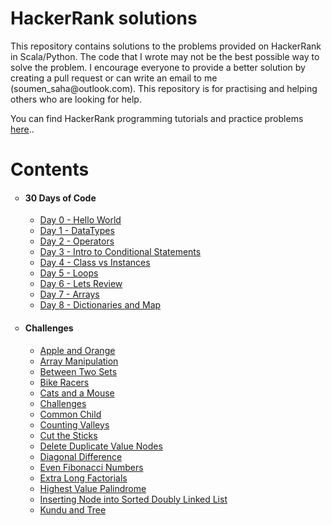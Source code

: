 <!DOCTYPE html>
<html>
<body>

<h1>HackerRank solutions</h1>

<p>
This repository contains solutions to the problems provided on HackerRank in Scala/Python. The code that I wrote may not be the best possible way to solve the problem. I encourage everyone to provide a better solution by creating a pull request or can write an email to me (soumen_saha@outlook.com). This repository is for practising and helping others who are looking for help.

You can find HackerRank programming tutorials and practice problems <a href="https://www.hackerearth.com/practice/">here</a>..
</p>

<h1>Contents</h1>
<ul style="list-style-type: circle;">
<li>
<h4>30 Days of Code</h4>
<ul>
  <li><a href="https://github.com/imsoumen/HackerRank/blob/master/30_Days_of_Code/Day_0_Hello_World.scala">Day 0 - Hello World</a>&nbsp;</li>
  <li><a href="https://github.com/imsoumen/HackerRank/blob/master/30_Days_of_Code/Day_1_Data_Types.scala">Day 1 - DataTypes</a></li>
  <li><a href="https://github.com/imsoumen/HackerRank/blob/master/30_Days_of_Code/Day_2_Operators.scala">Day 2 - Operators</a></li>
  <li><a href="https://github.com/imsoumen/HackerRank/blob/master/30_Days_of_Code/Day_3_Intro_to_Conditional_Statements.scala">Day 3 - Intro to Conditional Statements</a></li>
  <li><a href="https://github.com/imsoumen/HackerRank/blob/master/30_Days_of_Code/Day_4_Class_vs_Instance.scala">Day 4 - Class vs Instances</a></li>
  <li><a href="https://github.com/imsoumen/HackerRank/blob/master/30_Days_of_Code/Day_5_Loops.scala">Day 5 - Loops</a></li>
  <li><a href="https://github.com/imsoumen/HackerRank/blob/master/30_Days_of_Code/Day_6_Lets_Review.scala">Day 6 - Lets Review</a></li>
  <li><a href="https://github.com/imsoumen/HackerRank/blob/master/30_Days_of_Code/Day_7_Arrays.scala">Day 7 - Arrays</a></li>
  <li><a href="https://github.com/imsoumen/HackerRank/blob/master/30_Days_of_Code/Day_8_Dictionaries_and_Map.scala">Day 8 - Dictionaries and Map</a></li>
<!--li><a href="">Zoos</a></li-->
</ul>
</li>
</ul>
<ul style="list-style-type: circle;">
<li>
<h4>Challenges</h4>
<ul>
  <li><a href="https://github.com/imsoumen/HackerRank/blob/master/Challenges/Apple_and_Orange.txt">Apple and Orange</a></li>
  <li><a href="https://github.com/imsoumen/HackerRank/blob/master/Challenges/Array%20Manipulation.txt">Array Manipulation</a></li>
  <li><a href="https://github.com/imsoumen/HackerRank/blob/master/Challenges/Between_Two_Sets.txt">Between Two Sets</a></li>
  <li><a href="https://github.com/imsoumen/HackerRank/blob/master/Challenges/Bike_Racers.txt">Bike Racers</a></li>
  <li><a href="https://github.com/imsoumen/HackerRank/blob/master/Challenges/Cats_and_A_Mouse.txt">Cats and a Mouse</a></li>
  <li><a href="https://github.com/imsoumen/HackerRank/blob/master/Challenges/Challenges.txt">Challenges</a></li>
  <li><a href="https://github.com/imsoumen/HackerRank/blob/master/Challenges/CommonChild.txt">Common Child</a></li>
  <li><a href="https://github.com/imsoumen/HackerRank/blob/master/Challenges/Counting_Valleys.txt">Counting Valleys</a></li>
  <li><a href="https://github.com/imsoumen/HackerRank/blob/master/Challenges/Cut_the_Sticks.txt">Cut the Sticks</a></li>
  <li><a href="https://github.com/imsoumen/HackerRank/blob/master/Challenges/Delete_duplicate-value_nodes.txt">Delete Duplicate Value Nodes</a></li>
  <li><a href="https://github.com/imsoumen/HackerRank/blob/master/Challenges/Diagonal_Difference.txt">Diagonal Difference</a></li>
  <li><a href="https://github.com/imsoumen/HackerRank/blob/master/Challenges/Even_Fibonacci_Numbers.txt">Even Fibonacci Numbers</a></li>
  <li><a href="https://github.com/imsoumen/HackerRank/blob/master/Challenges/ExtraLongFactorials.txt">Extra Long Factorials</a></li>
  <li><a href="https://github.com/imsoumen/HackerRank/blob/master/Challenges/Highest_Value_Palindrome.txt">Highest Value Palindrome</a></li>
  <li><a href="https://github.com/imsoumen/HackerRank/blob/master/Challenges/Inserting_NodeInto_Sorted_Doubly_Linked_List.txt">Inserting Node into Sorted Doubly Linked List</a></li>
  <li><a href="https://github.com/imsoumen/HackerRank/blob/master/Challenges/Kundu_and_Tree.txt">Kundu and Tree</a></li>
  <!--li><a href="">Zoos</a></li-->
</ul>
</li>
</ul>

</li>
</ul>





</body>
</html>



